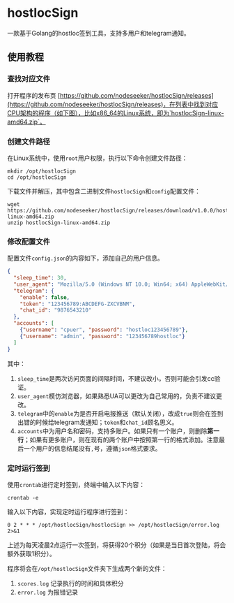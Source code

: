 # hostlocSign
 一款基于Golang的hostloc签到工具，支持多用户和telegram通知。



## 使用教程



### 查找对应文件

打开程序的发布页 [https://github.com/nodeseeker/hostlocSign/releases](https://github.com/nodeseeker/hostlocSign/releases)，在列表中找到对应CPU架构的程序（如下图），比如x86_64的Linux系统，即为`hostlocSign-linux-amd64.zip`。



### 创建文件路径

在Linux系统中，使用`root`用户权限，执行以下命令创建文件路径：

```shell
mkdir /opt/hostlocSign
cd /opt/hostlocSign
```

下载文件并解压，其中包含二进制文件`hostlocSign`和`config`配置文件：

```shell
wget https://github.com/nodeseeker/hostlocSign/releases/download/v1.0.0/hostlocSign-linux-amd64.zip
unzip hostlocSign-linux-amd64.zip
```



### 修改配置文件

配置文件`config.json`的内容如下，添加自己的用户信息。
```json
{
  "sleep_time": 30,
  "user_agent": "Mozilla/5.0 (Windows NT 10.0; Win64; x64) AppleWebKit/537.36 (KHTML, like Gecko) Chrome/118.0.0.0 Safari/537.36",
  "telegram": {
    "enable": false,
    "token": "123456789:ABCDEFG-ZXCVBNM",
    "chat_id": "9876543210"
  },
  "accounts": [
    {"username": "cpuer", "password": "hostloc123456789"},
    {"username": "admin", "password": "123456789hostloc"}
  ]
}
```

其中：

1. `sleep_time`是两次访问页面的间隔时间，不建议改小，否则可能会引发cc验证。
2. `user_agent`模仿浏览器，如果熟悉UA可以更改为自己常用的，负责不建议更改。
3. `telegram`中的`enable`为是否开启电报推送（默认关闭），改成`true`则会在签到出错的时候给telegram发通知；`token`和`chat_id`顾名思义。
4. `accounts`中为用户名和密码，支持多账户。如果只有一个账户，则删除**第一行**；如果有更多账户，则在现有的两个账户中按照第一行的格式添加。注意最后一个用户的信息结尾没有`,`号，遵循`json`格式要求。



### 定时运行签到

使用`crontab`进行定时签到，终端中输入以下内容：

```shell
crontab -e
```

输入以下内容，实现定时运行程序进行签到：

```shell
0 2 * * * /opt/hostlocSign/hostlocSign >> /opt/hostlocSign/error.log 2>&1
```

上述为每天凌晨2点运行一次签到，将获得20个积分（如果是当日首次登陆，将会额外获取1积分）。

程序将会在`/opt/hostlocSign`文件夹下生成两个新的文件：

1. `scores.log` 记录执行的时间和具体积分
2. `error.log` 为报错记录

